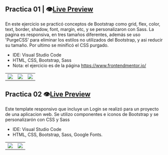## Practica 01 | :eye:[Live Preview][v1] 

En este ejercicio se practicó conceptos de Bootstrap como grid, flex, color, text, border, shadow, font, margin, etc, y se personalizaron con Sass. La pagina es responsiva, en tres tamaños diferentes, además se uso 'PurgeCSS' para eliminar los estilos no utilizados del Bootstrap, y asi reducir su tamaño. Por ultimo se minificó el CSS purgado.

- IDE: Visual Studio Code
- HTML, CSS, Bootstrap, Sass
- Nota: el ejercicio es de la página https://www.frontendmentor.io/


|  |  |  |
| ----------- | ----------- | ----------- |
| ![][img_1] | ![][img_2] | ![][img_4]

[v1]: https://paledot02.github.io/Exercises_Bootstrap_01/
[img_1]: ./Exercise_01/images/screenshot_1.png
[img_2]: ./Exercise_01/images/screenshot_2.png
[img_4]: ./Exercise_01/images/screenshot_4.png

## Practica 02 :eye:[Live Preview][v2] 

Este template responsivo que incluye un Login se realizó para un proyecto de una aplicacion web. Se utilizo componentes e iconos de Bootstrap y se personalizarón con CSS y Sass

- IDE: Visual Studio Code
- HTML, CSS, Bootstrap, Sass, Google Fonts.

|  |  |
| ----------- | ----------- |
| ![][img_5] | ![][img_6] | 

[v2]: https://paledot02.github.io/Exercises_Bootstrap_01/
[img_5]: ./Exercise_02/img/gif_01.gif
[img_6]: ./Exercise_02/img/gif_02.gif
[img_7]: ./Exercise_02/img/gif_03.gif




